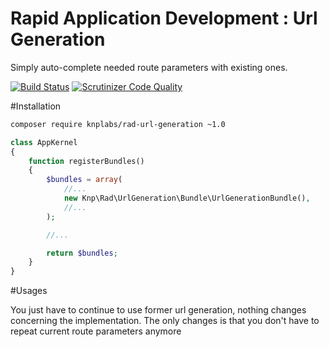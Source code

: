 Rapid Application Development : Url Generation
==============================================
Simply auto-complete needed route parameters with existing ones.

[![Build Status](https://travis-ci.org/KnpLabs/rad-url-generation.svg)](https://travis-ci.org/KnpLabs/rad-url-generation)
[![Scrutinizer Code Quality](https://scrutinizer-ci.com/g/KnpLabs/rad-url-generation/badges/quality-score.png?b=master)](https://scrutinizer-ci.com/g/KnpLabs/rad-url-generation/?branch=master)

#Installation

```bash
composer require knplabs/rad-url-generation ~1.0
```

```php
class AppKernel
{
    function registerBundles()
    {
        $bundles = array(
            //...
            new Knp\Rad\UrlGeneration\Bundle\UrlGenerationBundle(),
            //...
        );

        //...

        return $bundles;
    }
}
```

#Usages

You just have to continue to use former url generation, nothing changes concerning the implementation. The only changes is that you don't have to repeat current route parameters anymore
